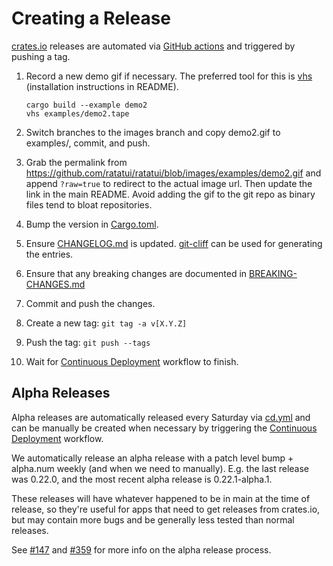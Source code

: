 # Creating a Release

[crates.io](https://crates.io/crates/ratatui) releases are automated via [GitHub
actions](.github/workflows/cd.yml) and triggered by pushing a tag.

1. Record a new demo gif if necessary. The preferred tool for this is
[vhs](https://github.com/charmbracelet/vhs) (installation instructions in README).

   ```shell
   cargo build --example demo2
   vhs examples/demo2.tape
   ```

1. Switch branches to the images branch and copy demo2.gif to examples/, commit, and push.
1. Grab the permalink from <https://github.com/ratatui/ratatui/blob/images/examples/demo2.gif> and
   append `?raw=true` to redirect to the actual image url. Then update the link in the main README.
   Avoid adding the gif to the git repo as binary files tend to bloat repositories.

1. Bump the version in [Cargo.toml](Cargo.toml).
1. Ensure [CHANGELOG.md](CHANGELOG.md) is updated. [git-cliff](https://github.com/orhun/git-cliff)
   can be used for generating the entries.
1. Ensure that any breaking changes are documented in [BREAKING-CHANGES.md](./BREAKING-CHANGES.md)
1. Commit and push the changes.
1. Create a new tag: `git tag -a v[X.Y.Z]`
1. Push the tag: `git push --tags`
1. Wait for [Continuous Deployment](https://github.com/ratatui/ratatui/actions) workflow to
   finish.

## Alpha Releases

Alpha releases are automatically released every Saturday via [cd.yml](./.github/workflows/cd.yml)
and can be manually be created when necessary by triggering the [Continuous
Deployment](https://github.com/ratatui/ratatui/actions/workflows/cd.yml) workflow.

We automatically release an alpha release with a patch level bump + alpha.num weekly (and when we
need to manually). E.g. the last release was 0.22.0, and the most recent alpha release is
0.22.1-alpha.1.

These releases will have whatever happened to be in main at the time of release, so they're useful
for apps that need to get releases from crates.io, but may contain more bugs and be generally less
tested than normal releases.

See [#147](https://github.com/ratatui/ratatui/issues/147) and
[#359](https://github.com/ratatui/ratatui/pull/359) for more info on the alpha release process.
